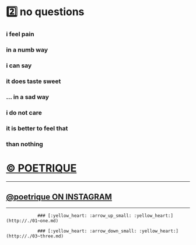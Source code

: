 ﻿# :two: no questions        

### i feel pain     
### in a numb way     
### i can say     
### it does taste sweet     

### ... in a sad way     
### i do not care     
### it is better to feel that     
### than nothing     


# [&copy; POETRIQUE](http://instagram.com/poetrique) 

- - - 

## [@poetrique ON INSTAGRAM](http://instagram.com/poetrique)

- - -

				###	[:yellow_heart: :arrow_up_small: :yellow_heart:](http://./01~one.md)
	
				###	[:yellow_heart: :arrow_down_small: :yellow_heart:](http://./03~three.md)
